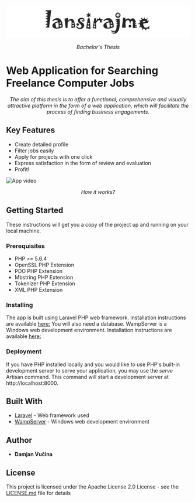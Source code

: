 ![App logo](https://github.com/damjanvucina/bsc-thesis/blob/master/public/pictures/header.png)

<p align="center"><em>Bachelor's Thesis</em></p>

# Web Application for Searching Freelance Computer Jobs
<p align="center"><em>The aim of this thesis is to offer a functional, comprehensive and visually attractive platform in the form of a web application, which will facilitate the process of finding business engagements. </em></p>
 
## Key Features

* Create detailed profile
* Filter jobs easily   
* Apply for projects with one click
* Express satisfaction in the form of review and evaluation 
* Profit!

![App video](https://github.com/damjanvucina/bsc-thesis/blob/master/public/pictures/videohq.gif)
<p align="center"><em>How it works?</em></p>

## Getting Started

These instructions will get you a copy of the project up and running on your local machine.

### Prerequisites

* PHP >= 5.6.4
* OpenSSL PHP Extension
* PDO PHP Extension
* Mbstring PHP Extension
* Tokenizer PHP Extension
* XML PHP Extension

### Installing

The app is built using Laravel PHP web framework. 
Installation instructions are available [here:](https://laravel.com/docs/5.5/installation)
You will also need a database. WampServer is a Windows web development environment.
Installation instructions are available [here:](http://www.wampserver.com/en/download-wampserver-64bits/)

### Deployment

If you have PHP installed locally and you would like to use PHP's built-in development server to serve your application,
you may use the <em>serve</em>  Artisan command. This command will start a development server at http://localhost:8000.

## Built With

* [Laravel](https://laravel.com/) - Web framework used
* [WampServer](http://www.wampserver.com/en/) - Windows web development environment


## Author

* **Damjan Vučina**

## License

This project is licensed under the Apache License 2.0 License - see the [LICENSE.md](LICENSE.md) file for details

